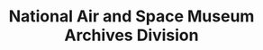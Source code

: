 ---
layout: repo
title: "National Air and Space Museum Archives Division"
id: 24089
permalink: repos/24089/
---